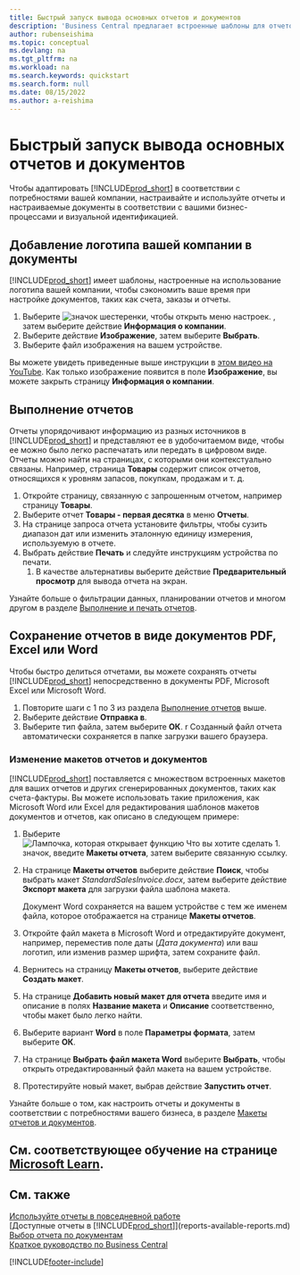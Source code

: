 ```yaml
---
title: Быстрый запуск вывода основных отчетов и документов
description: 'Business Central предлагает встроенные шаблоны для отчетов и документов с множеством вариантов настройки, чтобы адаптировать их к потребностям вашей компании.'
author: rubenseishima
ms.topic: conceptual
ms.devlang: na
ms.tgt_pltfrm: na
ms.workload: na
ms.search.keywords: quickstart
ms.search.form: null
ms.date: 08/15/2022
ms.author: a-reishima
---
```


# <a name="basic-reports-and-documents-output-quick-start" />Быстрый запуск вывода основных отчетов и документов

Чтобы адаптировать [!INCLUDE[prod_short](includes/prod_short.md)] в соответствии с потребностями вашей компании, настраивайте и используйте отчеты и настраиваемые документы в соответствии с вашими бизнес-процессами и визуальной идентификацией.

## <a name="add-your-company-logo-to-documents" />Добавление логотипа вашей компании в документы

[!INCLUDE[prod_short](includes/prod_short.md)] имеет шаблоны, настроенные на использование логотипа вашей компании, чтобы сэкономить ваше время при настройке документов, таких как счета, заказы и отчеты.

1. Выберите ![значок шестеренки, чтобы открыть меню настроек.](media/ui-experience/settings_icon_small.png) , затем выберите действие **Информация о компании**.
2. Выберите действие **Изображение**, затем выберите **Выбрать**.
3. Выберите файл изображения на вашем устройстве.

Вы можете увидеть приведенные выше инструкции в [этом видео на YouTube](https://www.youtube.com/watch?v=AatXbKF1NGg). Как только изображение появится в поле **Изображение**, вы можете закрыть страницу **Информация о компании**.

## <a name="run-reports" />Выполнение отчетов

Отчеты упорядочивают информацию из разных источников в [!INCLUDE[prod_short](includes/prod_short.md)] и представляют ее в удобочитаемом виде, чтобы ее можно было легко распечатать или передать в цифровом виде. Отчеты можно найти на страницах, с которыми они контекстуально связаны. Например, страница **Товары** содержит список отчетов, относящихся к уровням запасов, покупкам, продажам и т. д.

1. Откройте страницу, связанную с запрошенным отчетом, например страницу **Товары**.
2. Выберите отчет **Товары - первая десятка** в меню **Отчеты**.
3. На странице запроса отчета установите фильтры, чтобы сузить диапазон дат или изменить эталонную единицу измерения, используемую в отчете.
4. Выбрать действие **Печать** и следуйте инструкциям устройства по печати.
    1. В качестве альтернативы выберите действие **Предварительный просмотр** для вывода отчета на экран.

Узнайте больше о фильтрации данных, планировании отчетов и многом другом в разделе [Выполнение и печать отчетов](ui-work-report.md).

## <a name="save-reports-as-pdf-excel-or-word-documents" />Сохранение отчетов в виде документов PDF, Excel или Word

Чтобы быстро делиться отчетами, вы можете сохранять отчеты [!INCLUDE[prod_short](includes/prod_short.md)] непосредственно в документы PDF, Microsoft Excel или Microsoft Word.

1. Повторите шаги с 1 по 3 из раздела [Выполнение отчетов](#run-reports) выше.
2. Выберите действие **Отправка в**.
3. Выберите тип файла, затем выберите **ОК**.
r Созданный файл отчета автоматически сохраняется в папке загрузки вашего браузера.

### <a name="change-report-and-document-layouts" />Изменение макетов отчетов и документов

[!INCLUDE[prod_short](includes/prod_short.md)] поставляется с множеством встроенных макетов для ваших отчетов и других сгенерированных документов, таких как счета-фактуры. Вы можете использовать такие приложения, как Microsoft Word или Excel для редактирования шаблонов макетов документов и отчетов, как описано в следующем примере:

1. Выберите ![Лампочка, которая открывает функцию Что вы хотите сделать 1.](media/ui-search/search_small.png "Что вы хотите сделать") значок, введите **Макеты отчета**, затем выберите связанную ссылку.
2. На странице **Макеты отчетов** выберите действие **Поиск**, чтобы выбрать макет *StandardSalesInvoice.docx*, затем выберите действие **Экспорт макета** для загрузки файла шаблона макета.

    Документ Word сохраняется на вашем устройстве с тем же именем файла, которое отображается на странице **Макеты отчетов**.
3. Откройте файл макета в Microsoft Word и отредактируйте документ, например, переместив поле даты (*Дата документа*) или ваш логотип, или изменив размер шрифта, затем сохраните файл.
4. Вернитесь на страницу **Макеты отчетов**, выберите действие **Создать макет**.
5. На странице **Добавить новый макет для отчета** введите имя и описание в полях **Название макета** и **Описание** соответственно, чтобы макет было легко найти.
6. Выберите вариант **Word** в поле **Параметры формата**, затем выберите **ОК**.
7. На странице **Выбрать файл макета Word** выберите **Выбрать**, чтобы открыть отредактированный файл макета на вашем устройстве.
8. Протестируйте новый макет, выбрав действие **Запустить отчет**.

Узнайте больше о том, как настроить отчеты и документы в соответствии с потребностями вашего бизнеса, в разделе [Макеты отчетов и документов](ui-manage-report-layouts.md).

## <a name="see-related-training-at-microsoft-learn" />См. соответствующее обучение на странице [Microsoft Learn](/learn/modules/work-with-reports/).

## <a name="see-also" />См. также

[Используйте отчеты в повседневной работе](reports-use-reports.md)  
[Доступные отчеты в [!INCLUDE[prod_short](includes/prod_short.md)]](reports-available-reports.md)  
[Выбор отчета по документам](across-report-selections.md)  
[Краткое руководство по Business Central](quick-start-business-central.md)  

[!INCLUDE[footer-include](includes/footer-banner.md)]
